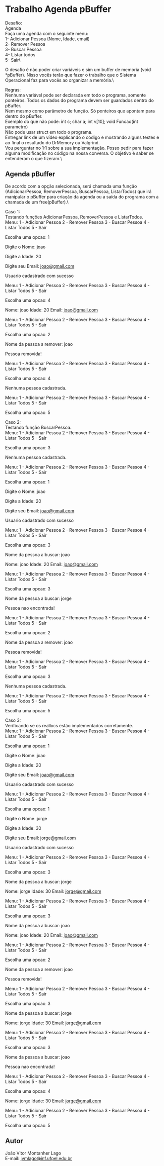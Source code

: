 # Trabalho Agenda pBuffer

Desafio:\
Agenda\
Faça uma agenda com o seguinte menu:\
1- Adicionar Pessoa (Nome, Idade, email)\
2- Remover Pessoa\
3- Buscar Pessoa\
4- Listar todos\
5- Sair\

O desafio é não poder criar variáveis e sim um buffer de memória (void *pBuffer). Nisso vocês terão que fazer o trabalho que o Sistema Operacional faz para vocês ao organizar a memória.\

Regras:\
Nenhuma variável pode ser declarada em todo o programa, somente ponteiros. Todos os dados do programa devem ser guardados dentro do pBuffer.\
Nem mesmo como parâmetro de função. Só ponteiros que apontam para dentro do pBuffer.\
Exemplo do que não pode: int c; char a; int v[10];  void Funcao(int parametro)\
Não pode usar struct em todo o programa.\
Entregar link de um vídeo explicando o código e mostrando alguns testes e ao final o resultado do DrMemory ou Valgrind.\
Vou perguntar no 1:1 sobre a sua implementação. Posso pedir para fazer alguma modificação no código na nossa conversa. O objetivo é saber se entenderam o que fizeram.\

## Agenda pBuffer

De acordo com a opção selecionada, será chamada uma função (AdicionarPessoa, RemoverPessoa, BuscarPessoa, ListarTodos) que irá manipular o pBuffer para criação da agenda ou a saída do programa com a chamada de um free(pBuffer).\

Caso 1:\
Testando funções AdicionarPessoa, RemoverPessoa e ListarTodos.\
Menu:
1 - Adicionar Pessoa
2 - Remover Pessoa
3 - Buscar Pessoa
4 - Listar Todos
5 - Sair

Escolha uma opcao: 1

Digite o Nome: joao
 
Digite a Idade: 20

Digite seu Email: joao@gmail.com

Usuario cadastrado com sucesso

Menu:
1 - Adicionar Pessoa
2 - Remover Pessoa
3 - Buscar Pessoa
4 - Listar Todos
5 - Sair

Escolha uma opcao: 4

Nome: joao
Idade: 20
Email: joao@gmail.com

Menu:
1 - Adicionar Pessoa
2 - Remover Pessoa
3 - Buscar Pessoa
4 - Listar Todos
5 - Sair

Escolha uma opcao: 2

Nome da pessoa a remover: joao

Pessoa removida!

Menu:
1 - Adicionar Pessoa
2 - Remover Pessoa
3 - Buscar Pessoa
4 - Listar Todos
5 - Sair

Escolha uma opcao: 4

Nenhuma pessoa cadastrada.

Menu:
1 - Adicionar Pessoa
2 - Remover Pessoa
3 - Buscar Pessoa
4 - Listar Todos
5 - Sair

Escolha uma opcao: 5

Caso 2:\
Testando função BuscarPessoa.\
Menu:
1 - Adicionar Pessoa
2 - Remover Pessoa
3 - Buscar Pessoa
4 - Listar Todos
5 - Sair

Escolha uma opcao: 3

Nenhuma pessoa cadastrada.

Menu:
1 - Adicionar Pessoa
2 - Remover Pessoa
3 - Buscar Pessoa
4 - Listar Todos
5 - Sair

Escolha uma opcao: 1

Digite o Nome: joao
 
Digite a Idade: 20

Digite seu Email: joao@gmail.com

Usuario cadastrado com sucesso

Menu:
1 - Adicionar Pessoa
2 - Remover Pessoa
3 - Buscar Pessoa
4 - Listar Todos
5 - Sair

Escolha uma opcao: 3

Nome da pessoa a buscar: joao

Nome: joao
Idade: 20
Email: joao@gmail.com


Menu:
1 - Adicionar Pessoa
2 - Remover Pessoa
3 - Buscar Pessoa
4 - Listar Todos
5 - Sair

Escolha uma opcao: 3

Nome da pessoa a buscar: jorge

Pessoa nao encontrada!

Menu:
1 - Adicionar Pessoa
2 - Remover Pessoa
3 - Buscar Pessoa
4 - Listar Todos
5 - Sair

Escolha uma opcao: 2

Nome da pessoa a remover: joao

Pessoa removida!

Menu:
1 - Adicionar Pessoa
2 - Remover Pessoa
3 - Buscar Pessoa
4 - Listar Todos
5 - Sair

Escolha uma opcao: 3

Nenhuma pessoa cadastrada.

Menu:
1 - Adicionar Pessoa
2 - Remover Pessoa
3 - Buscar Pessoa
4 - Listar Todos
5 - Sair

Escolha uma opcao: 5

Caso 3:\
Verificando se os reallocs estão implementados corretamente.\
Menu:
1 - Adicionar Pessoa
2 - Remover Pessoa
3 - Buscar Pessoa
4 - Listar Todos
5 - Sair

Escolha uma opcao: 1

Digite o Nome: joao
 
Digite a Idade: 20

Digite seu Email: joao@gmail.com

Usuario cadastrado com sucesso

Menu:
1 - Adicionar Pessoa
2 - Remover Pessoa
3 - Buscar Pessoa
4 - Listar Todos
5 - Sair

Escolha uma opcao: 1

Digite o Nome: jorge
 
Digite a Idade: 30

Digite seu Email: jorge@gmail.com

Usuario cadastrado com sucesso

Menu:
1 - Adicionar Pessoa
2 - Remover Pessoa
3 - Buscar Pessoa
4 - Listar Todos
5 - Sair

Escolha uma opcao: 3

Nome da pessoa a buscar: jorge

Nome: jorge
Idade: 30
Email: jorge@gmail.com


Menu:
1 - Adicionar Pessoa
2 - Remover Pessoa
3 - Buscar Pessoa
4 - Listar Todos
5 - Sair

Escolha uma opcao: 3

Nome da pessoa a buscar: joao

Nome: joao
Idade: 20
Email: joao@gmail.com


Menu:
1 - Adicionar Pessoa
2 - Remover Pessoa
3 - Buscar Pessoa
4 - Listar Todos
5 - Sair

Escolha uma opcao: 2

Nome da pessoa a remover: joao

Pessoa removida!

Menu:
1 - Adicionar Pessoa
2 - Remover Pessoa
3 - Buscar Pessoa
4 - Listar Todos
5 - Sair

Escolha uma opcao: 3

Nome da pessoa a buscar: jorge

Nome: jorge
Idade: 30
Email: jorge@gmail.com


Menu:
1 - Adicionar Pessoa
2 - Remover Pessoa
3 - Buscar Pessoa
4 - Listar Todos
5 - Sair

Escolha uma opcao: 3

Nome da pessoa a buscar: joao

Pessoa nao encontrada!

Menu:
1 - Adicionar Pessoa
2 - Remover Pessoa
3 - Buscar Pessoa
4 - Listar Todos
5 - Sair

Escolha uma opcao: 4

Nome: jorge
Idade: 30
Email: jorge@gmail.com

Menu:
1 - Adicionar Pessoa
2 - Remover Pessoa
3 - Buscar Pessoa
4 - Listar Todos
5 - Sair

Escolha uma opcao: 5

## Autor

João Vitor Montanher Lago\
E-mail: jvmlago@inf.ufpel.edu.br
